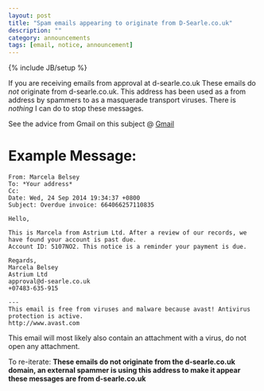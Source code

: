 ```yaml
---
layout: post
title: "Spam emails appearing to originate from D-Searle.co.uk"
description: ""
category: announcements
tags: [email, notice, announcement]
---
```

{% include JB/setup %}


If you are receiving emails from approval at d-searle.co.uk These emails do *not* originate from d-searle.co.uk.
This address has been used as a from address by spammers to as a masquerade transport viruses. 
There is *nothing* I can do to stop these messages.

See the advice from Gmail on this subject @ [Gmail](http://support.google.com/mail/answer/50200?hl=ent)

Example Message:
================

    From: Marcela Belsey 
    To: *Your address*
    Cc: 
    Date: Wed, 24 Sep 2014 19:34:37 +0800
    Subject: Overdue invoice: 664066257110835

    Hello,

    This is Marcela from Astrium Ltd. After a review of our records, we have found your account is past due.
    Account ID: 5107NO2. This notice is a reminder your payment is due.

    Regards,
    Marcela Belsey
    Astrium Ltd
    approval@d-searle.co.uk
    +07483-635-915

    ---
    This email is free from viruses and malware because avast! Antivirus protection is active.
    http://www.avast.com

This email will most likely also contain an attachment with a virus, do not open any attachment.

To re-iterate:
**These emails do not originate from the d-searle.co.uk domain, an external spammer is using this address to make it appear these messages are from d-searle.co.uk**

